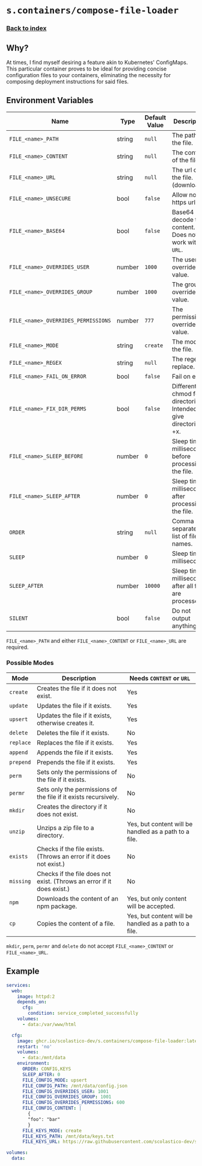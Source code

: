 # `s.containers/compose-file-loader`

### [Back to index](../../README.md)

## Why?

At times, I find myself desiring a feature akin to Kubernetes' ConfigMaps.
This particular container proves to be ideal for providing concise
configuration files to your containers, eliminating the necessity for
composing deployment instructions for said files.

## Environment Variables

| Name                                | Type   | Default Value | Description                                                       |
|-------------------------------------|--------|---------------|-------------------------------------------------------------------|
| `FILE_<name>_PATH`                  | string | `null`        | The path of the file.                                             |
| `FILE_<name>_CONTENT`               | string | `null`        | The content of the file.                                          |
| `FILE_<name>_URL`                   | string | `null`        | The url of the file. (download)                                   |
| `FILE_<name>_UNSECURE`              | bool   | `false`       | Allow non-https urls.                                             |
| `FILE_<name>_BASE64`                | bool   | `false`       | Base64 decode the content. Does not work with `URL`.              |
| `FILE_<name>_OVERRIDES_USER`        | number | `1000`        | The user override value.                                          |
| `FILE_<name>_OVERRIDES_GROUP`       | number | `1000`        | The group override value.                                         |
| `FILE_<name>_OVERRIDES_PERMISSIONS` | number | `777`         | The permissions override value.                                   |
| `FILE_<name>_MODE`                  | string | `create`      | The mode of the file.                                             |
| `FILE_<name>_REGEX`                 | string | `null`        | The regex to replace.                                             |
| `FILE_<name>_FAIL_ON_ERROR`         | bool   | `false`       | Fail on error.                                                    |
| `FILE_<name>_FIX_DIR_PERMS`         | bool   | `false`       | Different chmod for directories. Intended to give directories +x. |
| `FILE_<name>_SLEEP_BEFORE`          | number | `0`           | Sleep time in milliseconds, before processing the file.           |
| `FILE_<name>_SLEEP_AFTER`           | number | `0`           | Sleep time in milliseconds, after processing the file.            |
| `ORDER`                             | string | `null`        | Comma separated list of file names.                               |
| `SLEEP`                             | number | `0`           | Sleep time in milliseconds.                                       |
| `SLEEP_AFTER`                       | number | `10000`       | Sleep time in milliseconds after all files are processed.         |
| `SILENT`                            | bool   | `false`       | Do not output anything.                                           |

`FILE_<name>_PATH` and either `FILE_<name>_CONTENT` or `FILE_<name>_URL` are required.

### Possible Modes

| Mode      | Description                                                            | Needs `CONTENT` or `URL`                              |
|-----------|------------------------------------------------------------------------|-------------------------------------------------------|
| `create`  | Creates the file if it does not exist.                                 | Yes                                                   |
| `update`  | Updates the file if it exists.                                         | Yes                                                   |
| `upsert`  | Updates the file if it exists, otherwise creates it.                   | Yes                                                   |
| `delete`  | Deletes the file if it exists.                                         | No                                                    |
| `replace` | Replaces the file if it exists.                                        | Yes                                                   |
| `append`  | Appends the file if it exists.                                         | Yes                                                   |
| `prepend` | Prepends the file if it exists.                                        | Yes                                                   |
| `perm`    | Sets only the permissions of the file if it exists.                    | No                                                    |
| `permr`   | Sets only the permissions of the file if it exists recursively.        | No                                                    |
| `mkdir`   | Creates the directory if it does not exist.                            | No                                                    |
| `unzip`   | Unzips a zip file to a directory.                                      | Yes, but content will be handled as a path to a file. |
| `exists`  | Checks if the file exists. (Throws an error if it does not exist.)     | No                                                    |
| `missing` | Checks if the file does not exist. (Throws an error if it does exist.) | No                                                    |
| `npm`     | Downloads the content of an npm package.                               | Yes, but only content will be accepted.               |
| `cp`      | Copies the content of a file.                                          | Yes, but content will be handled as a path to a file. |

`mkdir`, `perm`, `permr` and `delete` do not accept `FILE_<name>_CONTENT` or `FILE_<name>_URL`.

## Example

```yml
services:
  web:
    image: httpd:2
    depends_on:
      cfg:
        condition: service_completed_successfully
    volumes:
      - data:/var/www/html

  cfg:
    image: ghcr.io/scolastico-dev/s.containers/compose-file-loader:latest
    restart: 'no'
    volumes:
      - data:/mnt/data
    environment:
      ORDER: CONFIG,KEYS
      SLEEP_AFTER: 0
      FILE_CONFIG_MODE: upsert
      FILE_CONFIG_PATH: /mnt/data/config.json
      FILE_CONFIG_OVERRIDES_USER: 1001
      FILE_CONFIG_OVERRIDES_GROUP: 1001
      FILE_CONFIG_OVERRIDES_PERMISSIONS: 600
      FILE_CONFIG_CONTENT: |
        {
        "foo": "bar"
        }
      FILE_KEYS_MODE: create
      FILE_KEYS_PATH: /mnt/data/keys.txt
      FILE_KEYS_URL: https://raw.githubusercontent.com/scolastico-dev/s.containers/master/src/compose-file-loader/README.md

volumes:
  data:
```
